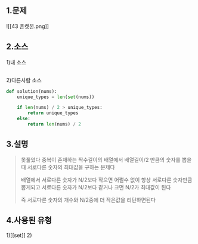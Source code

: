 ## 1.문제
![[43 폰켓몬.png]]
## 2.소스
1)내 소스
```python

```

2)다른사람 소스
```python
def solution(nums):
    unique_types = len(set(nums))

    if len(nums) / 2 > unique_types:
        return unique_types
    else:
        return len(nums) / 2
```

## 3.설명
>못풀었다
>중복이 존재하는 짝수길이의 배열에서 
>배열길이/2 만큼의 숫자를 뽑을때 서로다른 숫자의 
>최대값을 구하는 문제다
>
>배열에서 서로다른 숫자가 N/2보다 작으면
>어쩔수 없이 항상 서로다른 숫자만큼 뽑게되고
>서로다른 숫자가 N/2보다 같거나 크면 N/2가 최대값이 된다
>
>즉 서로다른 숫자의 개수와 N/2중에 더 작은값을 리턴하면된다




## 4.사용된 유형
1)[[set]]
2)